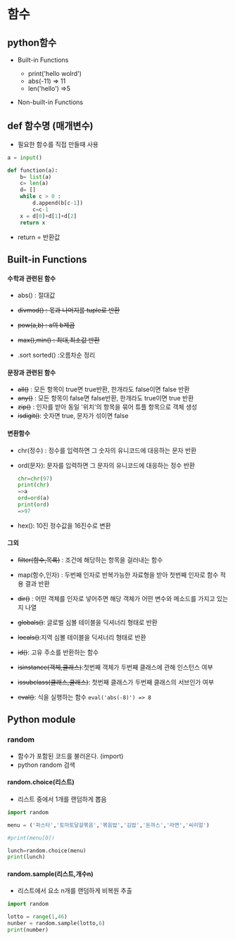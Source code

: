 # 함수

## python함수

- Built-in Functions
  - print('hello wolrd')
  - abs(-11) => 11
  - len('hello') =>5

- Non-built-in Functions



## def 함수명 (매개변수)

- 필요한 함수를 직접 만들때 사용

```python
a = input()

def function(a):
    b= list(a)
    c= len(a)
    d= []
    while c > 0 :
        d.append(b[c-1])
        c=c-1
    x = d[0]+d[1]+d[2]
    return x
```

- return = 반환값

## Built-in Functions

#### 수학과 관련된 함수

- abs() : 절대값
- ~~divmod() : 몫과 나머지를 tuple로 반환~~
- ~~pow(a,b) : a의 b제곱~~
- ~~max(),min() : 최대,최소값 반환~~

- .sort  sorted() :오름차순 정리

#### 문장과 관련된 함수

- ~~all()~~ : 모든 항목이 true면 true반환, 한개라도 false이면 false 반환
- ~~any()~~ : 모든 항목이 false면 false반환, 한개라도 true이면 true 반환
- ~~zip()~~ : 인자를 받아 동일 '위치'의 항목을 묶어 튜플 항목으로 객체 생성
- ~~isdigit()~~: 숫자면 true, 문자가 섞이면 false

#### 변환함수

- chr(정수) : 정수를 입력하면 그 숫자의 유니코드에 대응하는 문자 반환

- ord(문자): 문자를 입력하면 그 문자의 유니코드에 대응하는 정수 반환

  ```python
  chr=chr(97)
  print(chr)
  =>a
  ord=ord(a)
  print(ord)
  =>97
  ```

- hex(): 10진 정수값을 16진수로 변환

#### 그외

- ~~filter(함수,목록)~~ : 조건에 해당하는 항목을 걸러내는 함수
- map(함수,인자) :  두번째 인자로 반복가능한 자료형을 받아 첫번째 인자로 함수 적용 결과 반환
- ~~dir()~~ : 어떤 객체를 인자로 넣어주면 해당 객체가 어떤 변수와 메소드를 가지고 있는지 나열
- ~~globals()~~: 글로벌 심볼 테이블을 딕셔너리 형태로 반환
- ~~locals()~~:지역 심볼 테이블을 딕셔너리 형태로 반환

- ~~id()~~: 고유 주소를 반환하는 함수
- ~~isinstance(객체,클래스)~~:첫번째 객체가 두번째 클래스에 관해 인스턴스 여부
- ~~issubclass(클래스,클래스)~~: 첫번째 클래스가 두번째 클래스의 서브인가 여부
- ~~eval()~~: 식을 실행하는 함수 `eval('abs(-8)') => 8`

## Python module

### random

- 함수가 포함된 코드를 불러온다. (import)
- python random 검색

#### random.choice(리스트)

- 리스트 중에서 1개를 랜덤하게 뽑음

```python
import random

menu = ('파스타','토마토달걀볶음','볶음밥','김밥','돈까스','라면','씨리얼')

#print(menu[0])

lunch=random.choice(menu)
print(lunch)
```

#### random.sample(리스트,개수n)

- 리스트에서 요소 n개를 랜덤하게 비복원 추출

```python
import random

lotto = range(1,46)
nunber = random.sample(lotto,6)
print(number)
```

